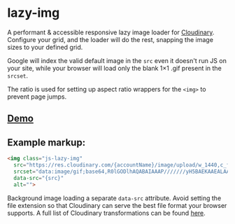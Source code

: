 # lazy-img
A performant & accessible responsive lazy image loader for [Cloudinary](http://cloudinary.com/).
Configure your grid, and the loader will do the rest, snapping the image sizes to your defined grid.

Google will index the valid default image in the `src` even it doesn't run JS on your site, while your browser will load only the blank 1×1 .gif present in the `srcset`.

The ratio is used for setting up aspect ratio wrappers for the `<img>` to prevent page jumps.

## [Demo](https://codepen.io/ivancuric/project/full/AnneMM/)

## Example markup:
```html
<img class="js-lazy-img"
  src="https://res.cloudinary.com/{accountName}/image/upload/w_1440,c_fill,f_auto,q_auto/{src}"
  srcset="data:image/gif;base64,R0lGODlhAQABAIAAAP///////yH5BAEKAAEALAAAAAABAAEAAAICTAEAOw"
  data-src="{src}"
  alt="">
```

Background image loading a separate `data-src` attribute. Avoid setting the file extension so that Cloudinary can serve the best file format your browser supports.
A full list of Cloudinary transformations can be found [here](http://cloudinary.com/documentation/image_transformations).
